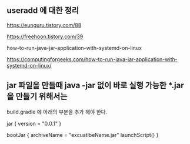 ## useradd 에 대한 정리 

https://eunguru.tistory.com/88

https://freehoon.tistory.com/39




how-to-run-java-jar-application-with-systemd-on-linux


https://computingforgeeks.com/how-to-run-java-jar-application-with-systemd-on-linux/




## jar 파일을 만들때 java -jar 없이 바로 실행 가능한 *.jar 을 만들기 위해서는 

build.gradle 에 아래의 부분을 추가 해야 한다.


jar {
    version = "0.0.1"
}

bootJar {
	archiveName = "excuatlbeName.jar"
    launchScript()
}